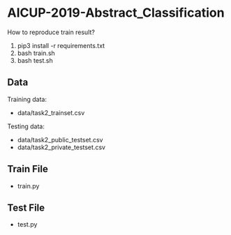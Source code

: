 # AICUP-2019-Abstract_Classification

How to reproduce train result?

1. pip3 install -r requirements.txt
2. bash train.sh <path-to-train-data>
3. bash test.sh <path-to-test-data> <path-to-private-test-data> <path-to-submit-file>

## Data
  Training data: 
  - data/task2_trainset.csv
  
  Testing data: 
  - data/task2_public_testset.csv 
  - data/task2_private_testset.csv
  
## Train File
  - train.py
  
## Test File
  - test.py
